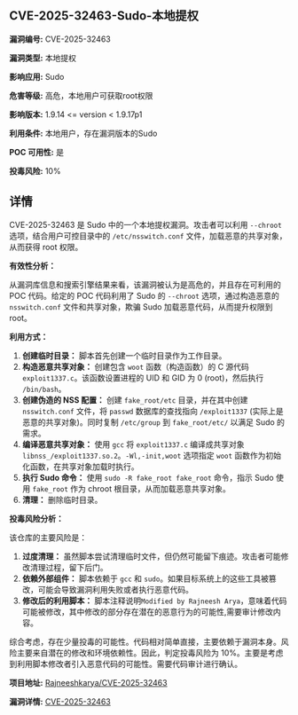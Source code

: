 ## CVE-2025-32463-Sudo-本地提权

**漏洞编号:** CVE-2025-32463

**漏洞类型:** 本地提权

**影响应用:** Sudo

**危害等级:** 高危，本地用户可获取root权限

**影响版本:** 1.9.14 <= version < 1.9.17p1

**利用条件:** 本地用户，存在漏洞版本的Sudo

**POC 可用性:** 是

**投毒风险:** 10%

## 详情

CVE-2025-32463 是 Sudo 中的一个本地提权漏洞。攻击者可以利用 `--chroot` 选项，结合用户可控目录中的 `/etc/nsswitch.conf` 文件，加载恶意的共享对象，从而获得 root 权限。

**有效性分析：**

从漏洞库信息和搜索引擎结果来看，该漏洞被认为是高危的，并且存在可利用的 POC 代码。给定的 POC 代码利用了 Sudo 的 `--chroot` 选项，通过构造恶意的 `nsswitch.conf` 文件和共享对象，欺骗 Sudo 加载恶意代码，从而提升权限到 root。

**利用方式：**

1.  **创建临时目录：** 脚本首先创建一个临时目录作为工作目录。
2.  **构造恶意共享对象：** 创建包含 `woot` 函数（构造函数）的 C 源代码 `exploit1337.c`。该函数设置进程的 UID 和 GID 为 0 (root)，然后执行 `/bin/bash`。
3.  **创建伪造的 NSS 配置：** 创建 `fake_root/etc` 目录，并在其中创建 `nsswitch.conf` 文件，将 `passwd` 数据库的查找指向 `/exploit1337` (实际上是恶意的共享对象)。同时复制 `/etc/group` 到 `fake_root/etc/` 以满足 Sudo 的需求。
4.  **编译恶意共享对象：** 使用 `gcc` 将 `exploit1337.c` 编译成共享对象 `libnss_/exploit1337.so.2`。`-Wl,-init,woot` 选项指定 `woot` 函数作为初始化函数，在共享对象加载时执行。
5.  **执行 Sudo 命令：** 使用 `sudo -R fake_root fake_root` 命令，指示 Sudo 使用 `fake_root` 作为 chroot 根目录，从而加载恶意共享对象。
6.  **清理：** 删除临时目录。

**投毒风险分析：**

该仓库的主要风险是：

1.  **过度清理：** 虽然脚本尝试清理临时文件，但仍然可能留下痕迹。攻击者可能修改清理过程，留下后门。
2.  **依赖外部组件：** 脚本依赖于 `gcc` 和 `sudo`。如果目标系统上的这些工具被篡改，可能会导致漏洞利用失败或者执行恶意代码。
3.  **修改后的利用脚本：** 脚本注释说明`Modified by Rajneesh Arya`，意味着代码可能被修改，其中修改的部分存在潜在的恶意行为的可能性,需要审计修改内容。

综合考虑，存在少量投毒的可能性。代码相对简单直接，主要依赖于漏洞本身。风险主要来自潜在的修改和环境依赖性。因此，判定投毒风险为 10%。主要是考虑到利用脚本修改者引入恶意代码的可能性。需要代码审计进行确认。

**项目地址:** [Rajneeshkarya/CVE-2025-32463](https://github.com/Rajneeshkarya/CVE-2025-32463)

**漏洞详情:** [CVE-2025-32463](https://nvd.nist.gov/vuln/detail/CVE-2025-32463)